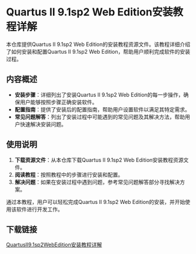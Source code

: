 # Quartus II 9.1sp2 Web Edition安装教程详解

本仓库提供Quartus II 9.1sp2 Web Edition的安装教程资源文件。该教程详细介绍了如何安装和配置Quartus II 9.1sp2 Web Edition，帮助用户顺利完成软件的安装过程。

## 内容概述

- **安装步骤**：详细列出了安装Quartus II 9.1sp2 Web Edition的每一步操作，确保用户能够按照步骤正确安装软件。
- **配置指南**：提供了安装后的配置指南，帮助用户设置软件以满足其特定需求。
- **常见问题解答**：列出了安装过程中可能遇到的常见问题及其解决方法，帮助用户快速解决安装问题。

## 使用说明

1. **下载资源文件**：从本仓库下载Quartus II 9.1sp2 Web Edition安装教程资源文件。
2. **阅读教程**：按照教程中的步骤进行安装和配置。
3. **解决问题**：如果在安装过程中遇到问题，参考常见问题解答部分寻找解决方案。

通过本教程，用户可以轻松完成Quartus II 9.1sp2 Web Edition的安装，并开始使用该软件进行开发工作。

## 下载链接

[QuartusII9.1sp2WebEdition安装教程详解](https://pan.quark.cn/s/41c7ffa81ff2)